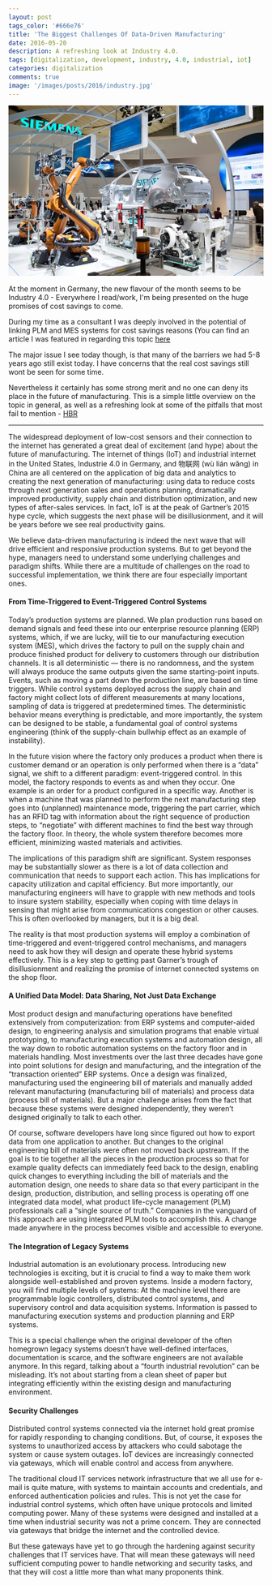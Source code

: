 ```yaml
---
layout: post
tags_color: '#666e76'
title: 'The Biggest Challenges Of Data-Driven Manufacturing'
date: 2016-05-20
description: A refreshing look at Industry 4.0.
tags: [digitalization, development, industry, 4.0, industrial, iot]
categories: digitalization
comments: true
image: '/images/posts/2016/industry.jpg'
---
```

![](/images/posts/2016/industry.jpg)

At the moment in Germany, the new flavour of the month seems to be Industry 4.0 - Everywhere I read/work, I'm being presented on the huge promises of cost savings to come. 

During my time as a consultant I was deeply involved in the potential of linking PLM and MES systems for cost savings reasons (You can find an article I was featured in regarding this topic 
<a class="external" target="_blank" rel="noopener noreferrer" href="https://www.clintbird.com/images/posts/2016/telegraph.jpg">here</a>

The major issue I see today though, is that many of the barriers we had 5-8 years ago still exist today. I have concerns that the real cost savings still wont be seen for some time.

Nevertheless it certainly has some strong merit and no one can deny its place in the future of manufacturing.  This is a simple little overview on the topic in general, as well as a refreshing look at some of the pitfalls that most fail to mention - [HBR](https://hbr.org/2016/05/the-biggest-challenges-of-data-driven-manufacturing)

---

The widespread deployment of low-cost sensors and their connection to the internet has generated a great deal of excitement (and hype) about the future of manufacturing. The internet of things (IoT) and industrial internet in the United States, Industrie 4.0 in Germany, and 物联网 (wù lián wăng) in China are all centered on the application of big data and analytics to creating the next generation of manufacturing: using data to reduce costs through next generation sales and operations planning, dramatically improved productivity, supply chain and distribution optimization, and new types of after-sales services. In fact, IoT is at the peak of Gartner’s 2015 hype cycle, which suggests the next phase will be disillusionment, and it will be years before we see real productivity gains.

We believe data-driven manufacturing is indeed the next wave that will drive efficient and responsive production systems. But to get beyond the hype, managers need to understand some underlying challenges and paradigm shifts. While there are a multitude of challenges on the road to successful implementation, we think there are four especially important ones.

#### From Time-Triggered to Event-Triggered Control Systems

Today’s production systems are planned. We plan production runs based on demand signals and feed these into our enterprise resource planning (ERP) systems, which, if we are lucky, will tie to our manufacturing execution system (MES), which drives the factory to pull on the supply chain and produce finished product for delivery to customers through our distribution channels. It is all deterministic — there is no randomness, and the system will always produce the same outputs given the same starting-point inputs. Events, such as moving a part down the production line, are based on time triggers. While control systems deployed across the supply chain and factory might collect lots of different measurements at many locations, sampling of data is triggered at predetermined times. The deterministic behavior means everything is predictable, and more importantly, the system can be designed to be stable, a fundamental goal of control systems engineering (think of the supply-chain bullwhip effect as an example of instability).

In the future vision where the factory only produces a product when there is customer demand or an operation is only performed when there is a “data” signal, we shift to a different paradigm: event-triggered control. In this model, the factory responds to events as and when they occur. One example is an order for a product configured in a specific way. Another is when a machine that was planned to perform the next manufacturing step goes into (unplanned) maintenance mode, triggering the part carrier, which has an RFID tag with information about the right sequence of production steps, to “negotiate” with different machines to find the best way through the factory floor. In theory, the whole system therefore becomes more efficient, minimizing wasted materials and activities.

The implications of this paradigm shift are significant. System responses may be substantially slower as there is a lot of data collection and communication that needs to support each action. This has implications for capacity utilization and capital efficiency. But more importantly, our manufacturing engineers will have to grapple with new methods and tools to insure system stability, especially when coping with time delays in sensing that might arise from communications congestion or other causes. This is often overlooked by managers, but it is a big deal.

The reality is that most production systems will employ a combination of time-triggered and event-triggered control mechanisms, and managers need to ask how they will design and operate these hybrid systems effectively. This is a key step to getting past Garner’s trough of disillusionment and realizing the promise of internet connected systems on the shop floor.

#### A Unified Data Model: Data Sharing, Not Just Data Exchange

Most product design and manufacturing operations have benefited extensively from computerization: from ERP systems and computer-aided design, to engineering analysis and simulation programs that enable virtual prototyping, to manufacturing execution systems and automation design, all the way down to robotic automation systems on the factory floor and in materials handling. Most investments over the last three decades have gone into point solutions for design and manufacturing, and the integration of the “transaction oriented” ERP systems. Once a design was finalized, manufacturing used the engineering bill of materials and manually added relevant manufacturing (manufacturing bill of materials) and process data (process bill of materials). But a major challenge arises from the fact that because these systems were designed independently, they weren’t designed originally to talk to each other.

Of course, software developers have long since figured out how to export data from one application to another. But changes to the original engineering bill of materials were often not moved back upstream. If the goal is to tie together all the pieces in the production process so that for example quality defects can immediately feed back to the design, enabling quick changes to everything including the bill of materials and the automation design, one needs to share data so that every participant in the design, production, distribution, and selling process is operating off one integrated data model, what product life-cycle management (PLM) professionals call a “single source of truth.” Companies in the vanguard of this approach are using integrated PLM tools to accomplish this. A change made anywhere in the process becomes visible and accessible to everyone.

#### The Integration of Legacy Systems

Industrial automation is an evolutionary process. Introducing new technologies is exciting, but it is crucial to find a way to make them work alongside well-established and proven systems. Inside a modern factory, you will find multiple levels of systems: At the machine level there are programmable logic controllers, distributed control systems, and supervisory control and data acquisition systems. Information is passed to manufacturing execution systems and production planning and ERP systems.

This is a special challenge when the original developer of the often homegrown legacy systems doesn’t have well-defined interfaces, documentation is scarce, and the software engineers are not available anymore. In this regard, talking about a “fourth industrial revolution” can be misleading. It’s not about starting from a clean sheet of paper but integrating efficiently within the existing design and manufacturing environment.

#### Security Challenges

Distributed control systems connected via the internet hold great promise for rapidly responding to changing conditions. But, of course, it exposes the systems to unauthorized access by attackers who could sabotage the system or cause system outages. IoT devices are increasingly connected via gateways, which will enable control and access from anywhere.

The traditional cloud IT services network infrastructure that we all use for e-mail is quite mature, with systems to maintain accounts and credentials, and enforced authentication policies and rules. This is not yet the case for industrial control systems, which often have unique protocols and limited computing power. Many of these systems were designed and installed at a time when industrial security was not a prime concern. They are connected via gateways that bridge the internet and the controlled device.

But these gateways have yet to go through the hardening against security challenges that IT services have. That will mean these gateways will need sufficient computing power to handle networking and security tasks, and that they will cost a little more than what many proponents think.